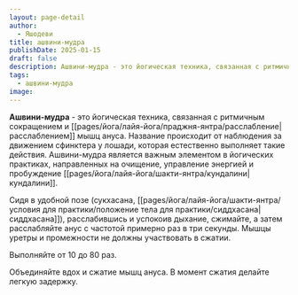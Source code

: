 ```yaml
---
layout: page-detail
author:
  - Яшодеви
title: ашвини-мудра
publishDate: 2025-01-15
draft: false
description: Ашвини-мудра - это йогическая техника, связанная с ритмичным сокращением и расслаблением мышц ануса. Ашвини-мудра является важным элементом в йогических практиках, направленных на очищение, управление энергией и пробуждение кундалини.
tags:
  - ашвини-мудра
image:
---
```

**Ашвини-мудра** - это йогическая техника, связанная с ритмичным сокращением и [[pages/йога/лайя-йога/праджня-янтра/расслабление|расслаблением]] мышц ануса. Название происходит от наблюдения за движением сфинктера у лошади, которая естественно выполняет такие действия. Ашвини-мудра является важным элементом в йогических практиках, направленных на очищение, управление энергией и пробуждение [[pages/йога/лайя-йога/шакти-янтра/кундалини|кундалини]].

Сидя в удобной позе (сукхасана, [[pages/йога/лайя-йога/шакти-янтра/условия для практики/положение тела для практики/сиддхасана|сиддхасана]]), расслабившись и успокоив дыхание, сжимайте, а затем расслабляйте анус с частотой примерно раз в три секунды. Мышцы уретры и промежности не должны участвовать в сжатии. 

Выполняйте от 10 до 80 раз. 

Объединяйте вдох и сжатие мышц ануса. В момент сжатия делайте легкую задержку.